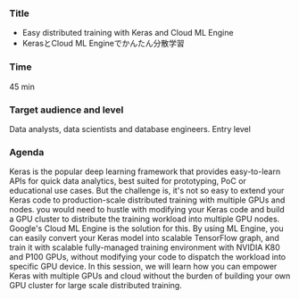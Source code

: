### Title

- Easy distributed training with Keras and Cloud ML Engine
- KerasとCloud ML Engineでかんたん分散学習

### Time

45 min

### Target audience and level

Data analysts, data scientists and database engineers. Entry level

### Agenda

Keras is the popular deep learning framework that provides easy-to-learn APIs for quick data analytics, best suited for prototyping, PoC or educational use cases. But the challenge is, it's not so easy to extend your Keras code to production-scale distributed training with multiple GPUs and nodes. you would need to hustle with modifying your Keras code and build a GPU cluster to distribute the training workload into multiple GPU nodes. Google's Cloud ML Engine is the solution for this. By using ML Engine, you can easily convert your Keras model into scalable TensorFlow graph, and train it with scalable fully-managed training environment with NVIDIA K80 and P100 GPUs, without modifying your code to dispatch the workload into specific GPU device. In this session, we will learn how you can empower Keras with multiple GPUs and cloud without the burden of building your own GPU cluster for large scale distributed training.




